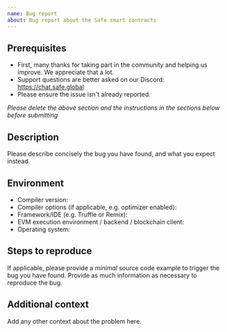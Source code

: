 ```yaml
---
name: Bug report
about: Bug report about the Safe smart contracts
---
```


## Prerequisites

- First, many thanks for taking part in the community and helping us improve. We appreciate that a lot.
- Support questions are better asked on our Discord: https://chat.safe.global
- Please ensure the issue isn't already reported.

_Please delete the above section and the instructions in the sections below before submitting_

## Description

Please describe concisely the bug you have found, and what you expect instead.

## Environment

- Compiler version:
- Compiler options (if applicable, e.g. optimizer enabled):
- Framework/IDE (e.g. Truffle or Remix):
- EVM execution environment / backend / blockchain client:
- Operating system:

## Steps to reproduce

If applicable, please provide a _minimal_ source code example to trigger the bug you have found.
Provide as much information as necessary to reproduce the bug.

## Additional context

Add any other context about the problem here.
